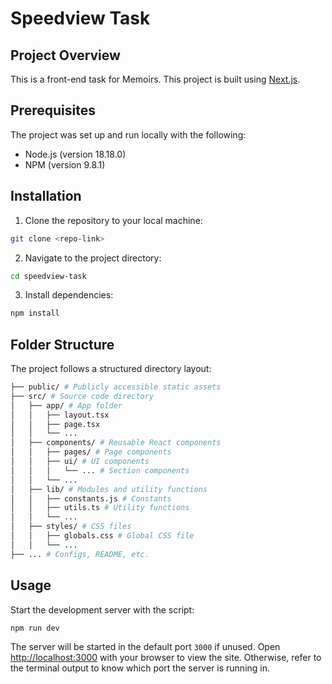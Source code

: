 # Speedview Task

## Project Overview

This is a front-end task for Memoirs. This project is built using [Next.js](https://nextjs.org/).

## Prerequisites

The project was set up and run locally with the following:

- Node.js (version 18.18.0)
- NPM (version 9.8.1)

## Installation

1. Clone the repository to your local machine:

```bash
git clone <repo-link>
```

2. Navigate to the project directory:

```bash
cd speedview-task
```

3. Install dependencies:

```bash
npm install
```

## Folder Structure

The project follows a structured directory layout:

```bash
├── public/ # Publicly accessible static assets
├── src/ # Source code directory
│   ├── app/ # App folder
│   │   ├── layout.tsx
│   │   ├── page.tsx
│   │   └── ...
│   ├── components/ # Reusable React components
│   │   ├── pages/ # Page components
│   │   ├── ui/ # UI components
│   │   │   └── ... # Section components
│   │   └── ...
│   ├── lib/ # Modules and utility functions
│   │   ├── constants.js # Constants
│   │   ├── utils.ts # Utility functions
│   │   └── ...
│   ├── styles/ # CSS files
│   │   ├── globals.css # Global CSS file
│   │   └── ...
├── ... # Configs, README, etc.
```

## Usage

Start the development server with the script:

```bash
npm run dev
```

The server will be started in the default port `3000` if unused. Open [http://localhost:3000](http://localhost:3000) with your browser to view the site. Otherwise, refer to the terminal output to know which port the server is running in.
